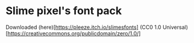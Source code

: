 # Slime pixel's font pack
Downloaded (here)[https://pleeze.itch.io/slimesfonts]
(CC0 1.0 Universal)[https://creativecommons.org/publicdomain/zero/1.0/]
